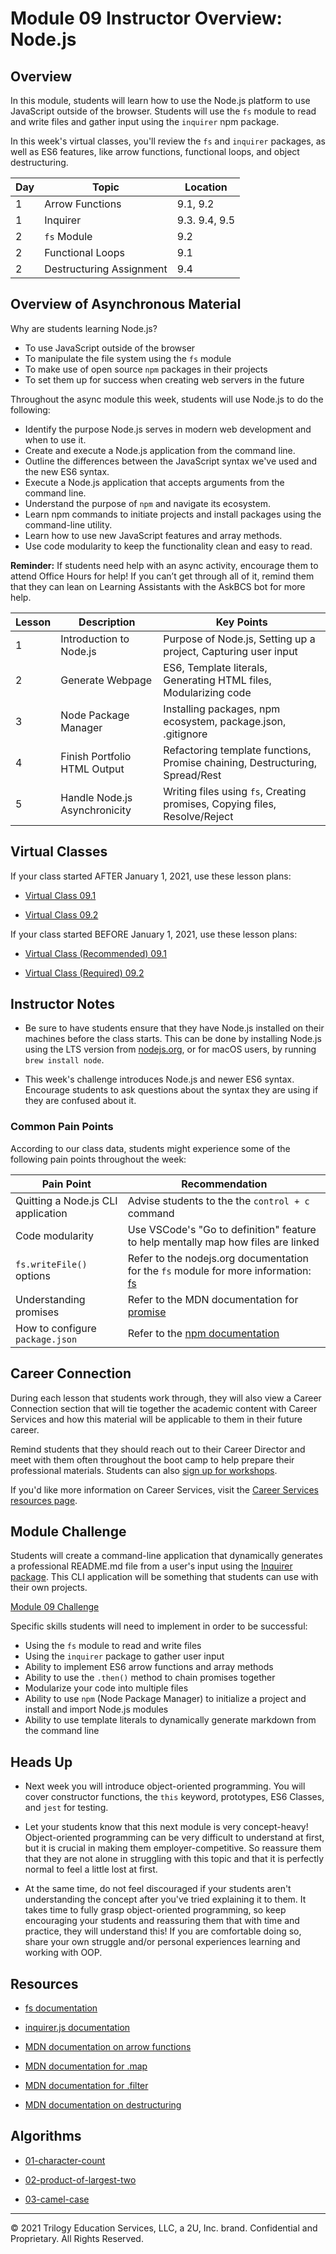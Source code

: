 # Module 09 Instructor Overview: Node.js

## Overview

In this module, students will learn how to use the Node.js platform to use JavaScript outside of the browser. Students will use the `fs` module to read and write files and gather input using the `inquirer` npm package.

In this week's virtual classes, you'll review the `fs` and `inquirer` packages, as well as ES6 features, like arrow functions, functional loops, and object destructuring.

| Day | Topic                    | Location      |
| --- | ------------------------ | ------------- |
| 1   | Arrow Functions          | 9.1, 9.2      |
| 1   | Inquirer                 | 9.3. 9.4, 9.5 |
| 2   | `fs` Module              | 9.2           |
| 2   | Functional Loops         | 9.1           |
| 2   | Destructuring Assignment | 9.4           |

## Overview of Asynchronous Material

Why are students learning Node.js?

* To use JavaScript outside of the browser
* To manipulate the file system using the `fs` module
* To make use of open source `npm` packages in their projects
* To set them up for success when creating web servers in the future

Throughout the async module this week, students will use Node.js to do the following:

* Identify the purpose Node.js serves in modern web development and when to use it.
* Create and execute a Node.js application from the command line.
* Outline the differences between the JavaScript syntax we've used and the new ES6 syntax.
* Execute a Node.js application that accepts arguments from the command line.
* Understand the purpose of `npm` and navigate its ecosystem.
* Learn npm commands to initiate projects and install packages using the command-line utility.
* Learn how to use new JavaScript features and array methods.
* Use code modularity to keep the functionality clean and easy to read.

**Reminder:** If students need help with an async activity, encourage them to attend Office Hours for help! If you can’t get through all of it, remind them that they can lean on Learning Assistants with the AskBCS bot for more help.

| Lesson | Description                   | Key Points   |
| ------ | ----------------------------- | ---          |
| 1      | Introduction to Node.js       | Purpose of Node.js, Setting up a project, Capturing user input               |
| 2      | Generate Webpage              | ES6, Template literals, Generating HTML files, Modularizing code             |
| 3      | Node Package Manager          | Installing packages, npm ecosystem, package.json, .gitignore                 |
| 4      | Finish Portfolio HTML Output  | Refactoring template functions, Promise chaining, Destructuring, Spread/Rest |
| 5      | Handle Node.js Asynchronicity | Writing files using `fs`, Creating promises, Copying files, Resolve/Reject   |

## Virtual Classes

If your class started AFTER January 1, 2021, use these lesson plans:

* [Virtual Class 09.1](./09.1-REQUIRED.md)

* [Virtual Class 09.2](./09.2-REQUIRED.md)

If your class started BEFORE January 1, 2021, use these lesson plans:

* [Virtual Class (Recommended) 09.1](./09.1-RECOMMENDED.md)

* [Virtual Class (Required) 09.2](./09.2-REQUIRED.md)

## Instructor Notes

* Be sure to have students ensure that they have Node.js installed on their machines before the class starts. This can be done by installing Node.js using the LTS version from [nodejs.org](https://nodejs.org/en/), or for macOS users, by running `brew install node`.

* This week's challenge introduces Node.js and newer ES6 syntax. Encourage students to ask questions about the syntax they are using if they are confused about it.

### Common Pain Points

According to our class data, students might experience some of the following pain points throughout the week:

| Pain Point                          | Recommendation       |
| ----------------------------------- | -------------------- |
| Quitting a Node.js CLI application | Advise students to the the `control + c` command |
| Code modularity | Use VSCode's "Go to definition" feature to help mentally map how files are linked |
| `fs.writeFile()` options | Refer to the nodejs.org documentation for the `fs` module for more information: [fs](https://nodejs.org/api/fs.html) |
| Understanding promises | Refer to the MDN documentation for [promise](https://developer.mozilla.org/en-US/docs/Web/JavaScript/Reference/Global_Objects/Promise) |
| How to configure `package.json` | Refer to the [npm documentation](https://docs.npmjs.com/files/package.json) |

## Career Connection

During each lesson that students work through, they will also view a Career Connection section that will tie together the academic content with Career Services and how this material will be applicable to them in their future career.

Remind students that they should reach out to their Career Director and meet with them often throughout the boot camp to help prepare their professional materials. Students can also [sign up for workshops](https://careerservicesonlineevents.splashthat.com/).

If you'd like more information on Career Services, visit the [Career Services resources page](https://mycareerspot.org/).

## Module Challenge

Students will create a command-line application that dynamically generates a professional README.md file from a user's input using the [Inquirer package](https://www.npmjs.com/package/inquirer). This CLI application will be something that students can use with their own projects.

[Module 09 Challenge](../../01-Class-Content/09-NodeJS/02-Challenge)

Specific skills students will need to implement in order to be successful:

* Using the `fs` module to read and write files
* Using the `inquirer` package to gather user input
* Ability to implement ES6 arrow functions and array methods
* Ability to use the `.then()` method to chain promises together
* Modularize your code into multiple files
* Ability to use `npm` (Node Package Manager) to initialize a project and install and import Node.js modules
* Ability to use template literals to dynamically generate markdown from the command line

## Heads Up

* Next week you will introduce object-oriented programming. You will cover constructor functions, the `this` keyword, prototypes, ES6 Classes, and `jest` for testing.

* Let your students know that this next module is very concept-heavy! Object-oriented programming can be very difficult to understand at first, but it is crucial in making them employer-competitive. So reassure them that they are not alone in struggling with this topic and that it is perfectly normal to feel a little lost at first.

* At the same time, do not feel discouraged if your students aren't understanding the concept after you've tried explaining it to them. It takes time to fully grasp object-oriented programming, so keep encouraging your students and reassuring them that with time and practice, they will understand this! If you are comfortable doing so, share your own struggle and/or personal experiences learning and working with OOP.

## Resources

* [fs documentation](https://nodejs.org/api/fs.html)

* [inquirer.js documentation](https://www.npmjs.com/package/inquirer)

* [MDN documentation on arrow functions](https://developer.mozilla.org/en-US/docs/Web/JavaScript/Reference/Functions/Arrow_functions)

* [MDN documentation for .map](https://developer.mozilla.org/en-US/docs/Web/JavaScript/Reference/Global_Objects/Array/map)

* [MDN documentation for .filter](https://developer.mozilla.org/en-US/docs/Web/JavaScript/Reference/Global_Objects/Array/filter)

* [MDN documentation on destructuring](https://developer.mozilla.org/en-US/docs/Web/JavaScript/Reference/Operators/Destructuring_assignment)

## Algorithms

* [01-character-count](../../01-Class-Content/09-NodeJS/03-Algorithms/01-character-count)

* [02-product-of-largest-two](../../01-Class-Content/09-NodeJS/03-Algorithms/02-product-of-largest-two)

* [03-camel-case](../../01-Class-Content/09-NodeJS/03-Algorithms/03-camel-case)

---
© 2021 Trilogy Education Services, LLC, a 2U, Inc. brand.  Confidential and Proprietary.  All Rights Reserved.
